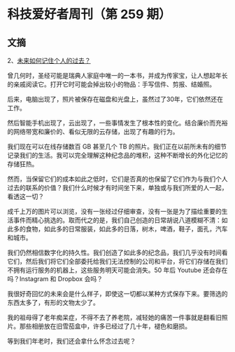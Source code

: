 # 科技爱好者周刊（第 259 期）

## 文摘

2、[未来如何记住个人的过去？](https://www.datagubbe.se/fleeting/)

曾几何时，圣经可能是瑞典人家庭中唯一的一本书，并成为传家宝，让人想起年长的亲戚阅读它。打开它时可能会掉出较小的物品：手写信件、剪报、结婚照。

后来，电脑出现了，照片被保存在磁盘和光盘上，虽然过了30年，它们依然还在工作。

然后智能手机出现了，云出现了，一些事情发生了根本性的变化。结合廉价而充裕的网络带宽和廉价的、看似无限的云存储，出现了有趣的行为。

我们现在可以在线存储数百 GB 甚至几个 TB 的照片。我们正在以前所未有的细节记录我们的生活。我可以完全理解这种纪念品的堆积，这种不断增长的外化记忆的存储狂热。

然而，当保留它们的成本如此之低时，它们是否真的也保留了它们作为与我们个人过去的联系的价值？我们什么时候才有时间坐下来，单独或与我们所爱的人一起，看透这一切？

成千上万的图片可以浏览，没有一张经过仔细审查，没有一张是为了描绘重要的生活事件而精心挑选的。取而代之的是，我们自己创造的日常胡说八道模糊不清：如此多的食物，如此多的日常服装，如此多的日落，树木，啤酒，鞋子，面孔，汽车和城市。

我们仍然相信数字化的持久性。我们创造了如此多的纪念品，我们几乎没有时间看它们，然后我们将它们全部委托给我们无法控制的公司和平台，将它们存储在我们不拥有运行服务的机器上，这些服务明天可能会消失。50 年后 Youtube 还会存在吗？Instagram 和 Dropbox 会吗？

我很好奇回忆的未来会是什么样子，即使这一切都以某种方式保存下来。要筛选的东西太多了，有形的文物太少了。

我的祖母得了老年痴呆症，不得不去了养老院，减轻她的痛苦一件事就是翻看旧照片。那些相册放在旧雪茄盒中，许多已经过了几十年，褪色和磨损。

等到我们年老时，我们还会拿什么怀念过去呢？